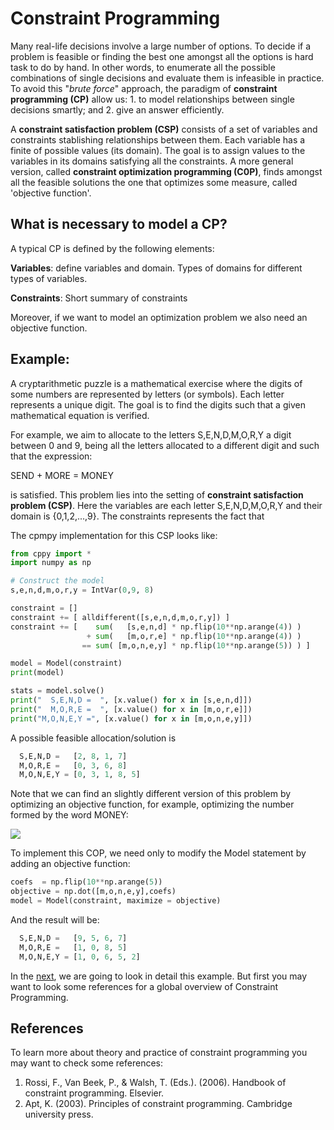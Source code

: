 # Constraint Programming


<!--- Basic concepts on Constraint programming -->
Many real-life decisions involve a large number of options. To decide if a problem is feasible or finding the best one amongst all the options is hard task to do by hand. In other words, to enumerate all the possible combinations of single decisions and evaluate them is infeasible in practice. To avoid this "*brute force*" approach, the paradigm of **constraint programming (CP)** allow us: 1. to model relationships between single decisions smartly; and 2. give an answer efficiently.

A **constraint satisfaction problem (CSP)** consists of a set of variables and constraints stablishing relationships between them. Each variable has a finite of possible values (its domain). The goal is to assign values to the variables in its domains satisfying all the constraints. A more general version, called **constraint optimization programming (C0P)**, finds amongst all the feasible solutions the one that optimizes some measure, called 'objective function'. 

## What is necessary to model a CP?


A typical CP is defined by the following elements:

**Variables**: define variables and domain. Types of domains for different types of variables.

**Constraints**: Short summary of constraints

Moreover, if we want to model an optimization problem we also need an objective function.

## Example:

A cryptarithmetic puzzle is a mathematical exercise where the digits of some numbers are represented by letters (or symbols). Each letter represents a unique digit. The goal is to find the digits such that a given mathematical equation is verified. 

For example, we aim to allocate to the letters S,E,N,D,M,O,R,Y a digit between 0 and 9, being all the letters allocated to a different digit and such that the expression: 

SEND + MORE = MONEY

is satisfied. This problem lies into the setting of **constraint satisfaction problem (CSP)**. Here the variables are each letter S,E,N,D,M,O,R,Y and their domain is {0,1,2,...,9}. The constraints represents the fact that


The cpmpy implementation for this CSP looks like:

```python
from cppy import *
import numpy as np

# Construct the model
s,e,n,d,m,o,r,y = IntVar(0,9, 8)

constraint = []
constraint += [ alldifferent([s,e,n,d,m,o,r,y]) ]
constraint += [    sum(   [s,e,n,d] * np.flip(10**np.arange(4)) )
                 + sum(   [m,o,r,e] * np.flip(10**np.arange(4)) )
                == sum( [m,o,n,e,y] * np.flip(10**np.arange(5)) ) ]

model = Model(constraint)
print(model)

stats = model.solve()
print("  S,E,N,D =  ", [x.value() for x in [s,e,n,d]])
print("  M,O,R,E =  ", [x.value() for x in [m,o,r,e]])
print("M,O,N,E,Y =", [x.value() for x in [m,o,n,e,y]])
```


A possible feasible allocation/solution is 


```python
  S,E,N,D =   [2, 8, 1, 7]
  M,O,R,E =   [0, 3, 6, 8]
  M,O,N,E,Y = [0, 3, 1, 8, 5]
```

Note that we can find an slightly different version of this problem by optimizing an objective function, for example, optimizing the number formed by the word MONEY:

<img src="https://render.githubusercontent.com/render/math?math=\max%20\quad10000%20M%20%2B%201000%20O%20%2B%20100%20N%20%2B%2010%20E%20%2B%201%20Y">


To implement this COP, we need only to modify the Model statement by adding an objective function:

```python
coefs  = np.flip(10**np.arange(5))
objective = np.dot([m,o,n,e,y],coefs)
model = Model(constraint, maximize = objective)
```
And the result will be:
```python
  S,E,N,D =   [9, 5, 6, 7]
  M,O,R,E =   [1, 0, 8, 5]
  M,O,N,E,Y = [1, 0, 6, 5, 2]
```

In the [next](https://github.com/tias/cppy/blob/master/docs/explaining_smm.md), we are going to look in detail this example. But first you may want to look some references for a global overview of Constraint Programming.


## References


<!---Add more references -->

To learn more about theory and practice of constraint programming you may want to check some references:

1. Rossi, F., Van Beek, P., & Walsh, T. (Eds.). (2006). Handbook of constraint programming. Elsevier.
2. Apt, K. (2003). Principles of constraint programming. Cambridge university press.

